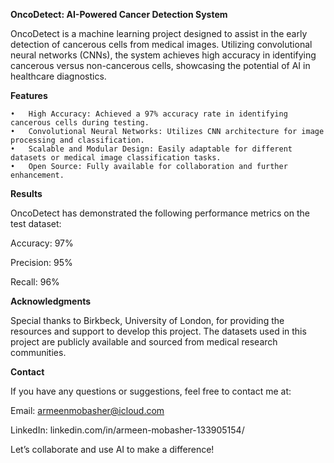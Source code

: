 **OncoDetect: AI-Powered Cancer Detection System**

OncoDetect is a machine learning project designed to assist in the early detection of cancerous cells from medical images. 
Utilizing convolutional neural networks (CNNs), the system achieves high accuracy in identifying cancerous versus non-cancerous cells, 
showcasing the potential of AI in healthcare diagnostics.



**Features**

	•	High Accuracy: Achieved a 97% accuracy rate in identifying cancerous cells during testing.
	•	Convolutional Neural Networks: Utilizes CNN architecture for image processing and classification.
	•	Scalable and Modular Design: Easily adaptable for different datasets or medical image classification tasks.
	•	Open Source: Fully available for collaboration and further enhancement.



**Results**

OncoDetect has demonstrated the following performance metrics on the test dataset: 

  Accuracy: 97%
	
  Precision: 95%
  
  Recall: 96%




**Acknowledgments**

Special thanks to Birkbeck, University of London, for providing the resources and support to develop this project. 
The datasets used in this project are publicly available and sourced from medical research communities.



**Contact**

If you have any questions or suggestions, feel free to contact me at:

Email: armeenmobasher@icloud.com

LinkedIn: linkedin.com/in/armeen-mobasher-133905154/

Let’s collaborate and use AI to make a difference!
